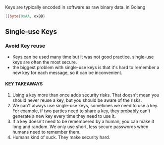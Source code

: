 Keys are typically encoded in software as raw binary data. 
in Golang

```go
[]byte{0xAA, oxBB}
```



## Single-use Keys
### Avoid Key reuse
- Keys can be used many time but it was not good practice. single-use keys are often the most secure.
- the biggest problem with single-use keys is that it's hard to remember a new key for each message, so it can be inconvenient.
#### KEY TAKEAWAYS
1. Using a key more than once adds security risks. That doesn't mean you should never reuse a key, but you should be aware of the risks.
2. We can't always use single-use keys, sometimes we need to use a key. For example, if two parties need to share a key, they probably can't generate a new key every time they need to use it.
3. If a key doesn't need to be remembered by a human, you can make it long and random. We only use short, less secure passwords when humans need to remember them.
4. Humans kind of suck. They make security hard.
